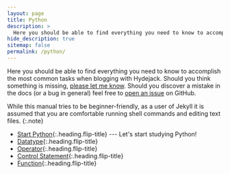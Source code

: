 ```yaml
---
layout: page
title: Python
description: >
  Here you should be able to find everything you need to know to accomplish the most common tasks when blogging with Hydejack.
hide_description: true
sitemap: false
permalink: /python/
---
```


Here you should be able to find everything you need to know to accomplish the most common tasks when blogging with Hydejack.
Should you think something is missing, [please let me know](mailto:mail@qwtel.com).
Should you discover a mistake in the docs (or a bug in general) feel free to [open an issue](https://github.com/hydecorp/hydejack/issues) on GitHub.

While this manual tries to be beginner-friendly, as a user of Jekyll it is assumed that you are comfortable running shell commands and editing text files.
{:.note}

* [Start Python]{:.heading.flip-title} --- Let's start studying Python!
* [Datatype]{:.heading.flip-title}
* [Operator]{:.heading.flip-title}
* [Control Statement]{:.heading.flip-title}
* [Function]{:.heading.flip-title}

[Start Python]: starter.md
[Datatype]: datatype.md
[Operator]: operator.md
[Control Statement]: control_statement.md
[Function]: function.md
